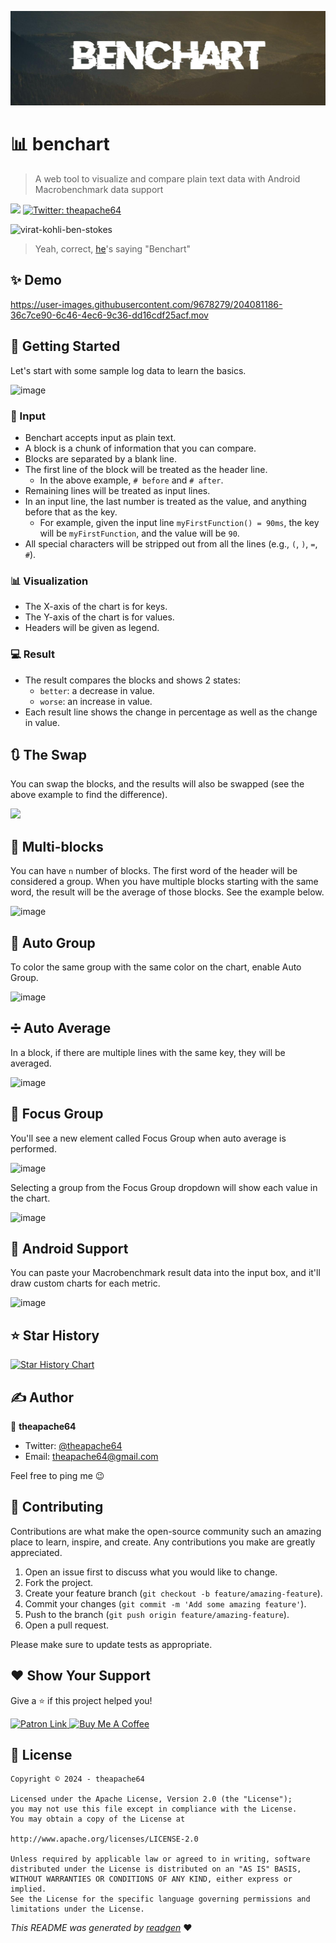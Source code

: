 ![](cover.jpeg)

# 📊 benchart

> A web tool to visualize and compare plain text data with Android Macrobenchmark data support

![](https://img.shields.io/github/deployments/theapache64/benchart/github-pages)
<a href="https://twitter.com/theapache64" target="_blank">
<img alt="Twitter: theapache64" src="https://img.shields.io/twitter/follow/theapache64.svg?style=social" />
</a>


![virat-kohli-ben-stokes](https://github.com/theapache64/benchart/assets/9678279/01381728-1ae2-4124-a4d5-7cc3dd7ba910)

> Yeah, correct, [he](https://en.wikipedia.org/wiki/Virat_Kohli)'s saying "Benchart"

## ✨ Demo

https://user-images.githubusercontent.com/9678279/204081186-36c7ce90-6c46-4ec6-9c36-dd16cdf25acf.mov

## 🐣 Getting Started

Let's start with some sample log data to learn the basics.

![image](https://github.com/theapache64/benchart/assets/9678279/2cd4f30e-054a-4f1e-b0bf-1443319a50a4)

### 📄 Input

- Benchart accepts input as plain text.
- A block is a chunk of information that you can compare.
- Blocks are separated by a blank line.
- The first line of the block will be treated as the header line. 
  - In the above example, `# before` and `# after`.
- Remaining lines will be treated as input lines.
- In an input line, the last number is treated as the value, and anything before that as the key.
  - For example, given the input line `myFirstFunction() = 90ms`, the key will be `myFirstFunction`, and the value will be `90`.
- All special characters will be stripped out from all the lines (e.g., `(`, `)`, `=`, `#`).

### 📊 Visualization

- The X-axis of the chart is for keys.
- The Y-axis of the chart is for values.
- Headers will be given as legend.

### 💻 Result

- The result compares the blocks and shows 2 states:
  - `better`: a decrease in value.
  - `worse`: an increase in value.
- Each result line shows the change in percentage as well as the change in value.

## 🔃 The Swap

You can swap the blocks, and the results will also be swapped (see the above example to find the difference).

<img src="https://github.com/theapache64/benchart/assets/9678279/e76ba831-05e1-454a-b39f-6cf10a254b2d" width="500"/>

## 🧱 Multi-blocks

You can have `n` number of blocks. The first word of the header will be considered a group. When you have multiple blocks starting with the same word, the result will be the average of those blocks. See the example below.

![image](https://github.com/theapache64/benchart/assets/9678279/f3877308-2d03-4152-b7e1-aec2e244a29c)

## 👥 Auto Group

To color the same group with the same color on the chart, enable Auto Group.

![image](https://github.com/theapache64/benchart/assets/9678279/c33153ae-affc-4977-8c29-edb468054053)

## ➗ Auto Average

In a block, if there are multiple lines with the same key, they will be averaged.

![image](https://github.com/theapache64/benchart/assets/9678279/0a6901d0-e042-4f31-893a-0570c6d837e2)

## 🎯 Focus Group

You'll see a new element called Focus Group when auto average is performed.

![image](https://github.com/theapache64/benchart/assets/9678279/173591ea-018d-44a1-bc2b-8bd6d3dc69c8)

Selecting a group from the Focus Group dropdown will show each value in the chart.

![image](https://github.com/theapache64/benchart/assets/9678279/86cb663c-31c4-433e-b11b-61f9a1ce9e7c)

## 🤖 Android Support

You can paste your Macrobenchmark result data into the input box, and it'll draw custom charts for each metric.

![image](https://github.com/theapache64/benchart/assets/9678279/768babb9-7cff-4798-840e-46a13009734a)

## ⭐️ Star History

[![Star History Chart](https://api.star-history.com/svg?repos=theapache64/benchart&type=Date)](https://star-history.com/#theapache64/benchart&Date)

## ✍️ Author

👤 **theapache64**

* Twitter: <a href="https://twitter.com/theapache64" target="_blank">@theapache64</a>
* Email: theapache64@gmail.com

Feel free to ping me 😉

## 🤝 Contributing

Contributions are what make the open-source community such an amazing place to learn, inspire, and create. Any contributions you make are greatly appreciated.

1. Open an issue first to discuss what you would like to change.
1. Fork the project.
1. Create your feature branch (`git checkout -b feature/amazing-feature`).
1. Commit your changes (`git commit -m 'Add some amazing feature'`).
1. Push to the branch (`git push origin feature/amazing-feature`).
1. Open a pull request.

Please make sure to update tests as appropriate.

## ❤ Show Your Support

Give a ⭐️ if this project helped you!

<a href="https://www.patreon.com/theapache64">
  <img alt="Patron Link" src="https://c5.patreon.com/external/logo/become_a_patron_button@2x.png" width="160"/>
</a>

<a href="https://www.buymeacoffee.com/theapache64" target="_blank">
    <img src="https://cdn.buymeacoffee.com/buttons/v2/default-yellow.png" alt="Buy Me A Coffee" width="160">
</a>

## 📝 License
```
Copyright © 2024 - theapache64

Licensed under the Apache License, Version 2.0 (the "License");
you may not use this file except in compliance with the License.
You may obtain a copy of the License at

http://www.apache.org/licenses/LICENSE-2.0

Unless required by applicable law or agreed to in writing, software
distributed under the License is distributed on an "AS IS" BASIS,
WITHOUT WARRANTIES OR CONDITIONS OF ANY KIND, either express or implied.
See the License for the specific language governing permissions and
limitations under the License.
```

_This README was generated by [readgen](https://github.com/theapache64/readgen)_ ❤

